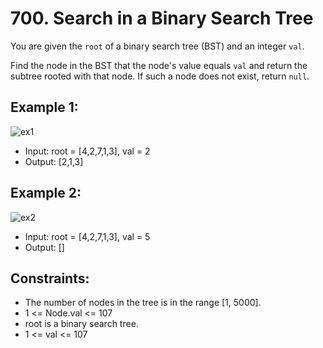 # 700. Search in a Binary Search Tree

You are given the `root` of a binary search tree (BST) and an integer `val`.

Find the node in the BST that the node's value equals `val` and return the subtree rooted with that node. If such a node does not exist, return `null`.

## Example 1:

![ex1](https://assets.leetcode.com/uploads/2021/01/12/tree1.jpg)

- Input: root = [4,2,7,1,3], val = 2
- Output: [2,1,3]

## Example 2:

![ex2](https://assets.leetcode.com/uploads/2021/01/12/tree2.jpg)

- Input: root = [4,2,7,1,3], val = 5
- Output: []

## Constraints:

- The number of nodes in the tree is in the range [1, 5000].
- 1 <= Node.val <= 107
- root is a binary search tree.
- 1 <= val <= 107
